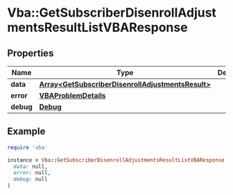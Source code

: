 # Vba::GetSubscriberDisenrollAdjustmentsResultListVBAResponse

## Properties

| Name | Type | Description | Notes |
| ---- | ---- | ----------- | ----- |
| **data** | [**Array&lt;GetSubscriberDisenrollAdjustmentsResult&gt;**](GetSubscriberDisenrollAdjustmentsResult.md) |  | [optional] |
| **error** | [**VBAProblemDetails**](VBAProblemDetails.md) |  | [optional] |
| **debug** | [**Debug**](Debug.md) |  | [optional] |

## Example

```ruby
require 'vba'

instance = Vba::GetSubscriberDisenrollAdjustmentsResultListVBAResponse.new(
  data: null,
  error: null,
  debug: null
)
```

